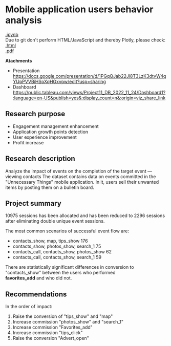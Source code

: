 # Mobile application users behavior analysis

[.ipynb](https://nbviewer.org/github/Lalerie/Portfolio/blob/main/Project_1_Mobile_app/Project11_2022.12.04_ver7_final.ipynb)  
Due to git don't perform HTML/JavaScript and thereby Plotly, please check:  
[.html](https://github.com/Lalerie/Portfolio/blob/main/Project_1_Mobile_app/Project11_2022.12.04_ver7_final.html)  
[.pdf](https://github.com/Lalerie/Portfolio/blob/main/Project_1_Mobile_app/Project11_2022.12.04_ver7_final.pdf)  

**Atachments**
- Presentation https://docs.google.com/presentation/d/1PGqQJab22Jl8T3LzK3dtvW4qYUpPVVBiHSoXqHGxvpw/edit?usp=sharing
- Dashboard https://public.tableau.com/views/Project11_DB_2022_11_24/Dashboard1?:language=en-US&publish=yes&:display_count=n&:origin=viz_share_link

## Research purpose
- Engagement management enhancement  
- Application growth points detection 
- User experience improvement 
- Profit increase

## Research description
Analyze the impact of events on the completion of the target event — viewing contacts
The dataset contains data on events committed in the "Unnecessary Things" mobile application. In it, users sell their unwanted items by posting them on a bulletin board.

## Project summary
10975 sessions has been allocated and has been reduced to 2296 sessions after eliminating double unique event sessions.  

The most common scenarios of successful event flow are:  
- contacts_show, map, tips_show                176
- contacts_show, photos_show, search_1          75
- contacts_call, contacts_show, photos_show     62
- contacts_call, contacts_show, search_1        59

There are statistically significant differences in conversion to "contacts_show" between the users who performed  
**favorites_add** and who did not.  

## Recommendations
In the order of impact:
1. Raise the conversion of "tips_show" and "map" 
2. Increase commission "photos_show" and "search_1" 
3. Increase commission "Favorites_add" 
4. Increase commission "tips_click" 
5. Raise the conversion "Advert_open" 
